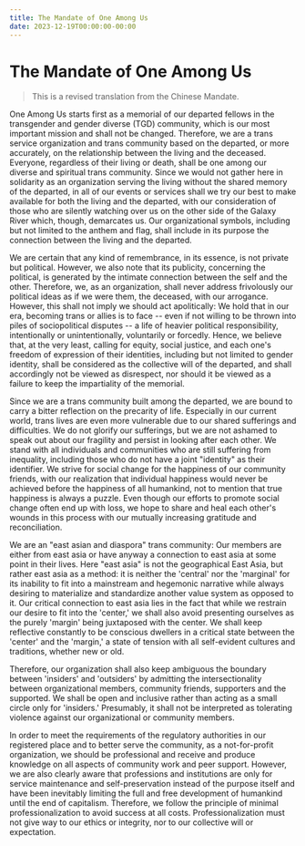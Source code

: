 ```yaml
---
title: The Mandate of One Among Us
date: 2023-12-19T00:00:00-00:00
---
```


# The Mandate of One Among Us

> This is a revised translation from the Chinese Mandate.

One Among Us starts first as a memorial of our departed fellows in the transgender and gender diverse (TGD) community, which is our most important mission and shall not be changed. Therefore, we are a trans service organization and trans community based on the departed, or more accurately, on the relationship between the living and the deceased. Everyone, regardless of their living or death, shall be one among our diverse and spiritual trans community. Since we would not gather here in solidarity as an organization serving the living without the shared memory of the departed, in all of our events or services shall we try our best to make available for both the living and the departed, with our consideration of those who are silently watching over us on the other side of the Galaxy River which, though, demarcates us. Our organizational symbols, including but not limited to the anthem and flag, shall include in its purpose the connection between the living and the departed.

We are certain that any kind of remembrance, in its essence, is not private but political. However, we also note that its publicity, concerning the political, is generated by the intimate connection between the self and the other. Therefore, we, as an organization, shall never address frivolously our political ideas as if we were them, the deceased, with our arrogance. However, this shall not imply we should act apolitically: We hold that in our era, becoming trans or allies is to face -- even if not willing to be thrown into piles of sociopolitical disputes -- a life of heavier political responsibility, intentionally or unintentionally, voluntarily or forcedly. Hence, we believe that, at the very least, calling for equity, social justice, and each one's freedom of expression of their identities, including but not limited to gender identity, shall be considered as the collective will of the departed, and shall accordingly not be viewed as disrespect, nor should it be viewed as a failure to keep the impartiality of the memorial. 

Since we are a trans community built among the departed, we are bound to carry a bitter reflection on the precarity of life. Especially in our current world, trans lives are even more vulnerable due to our shared sufferings and difficulties. We do not glorify our sufferings, but we are not ashamed to speak out about our fragility and persist in looking after each other. We stand with all individuals and communities who are still suffering from inequality, including those who do not have a joint "identity" as their identifier. We strive for social change for the happiness of our community friends, with our realization that individual happiness would never be achieved before the happiness of all humankind, not to mention that true happiness is always a puzzle. Even though our efforts to promote social change often end up with loss, we hope to share and heal each other's wounds in this process with our mutually increasing gratitude and reconciliation.

We are an "east asian and diaspora" trans community: Our members are either from east asia or have anyway a connection to east asia at some point in their lives. Here "east asia" is not the geographical East Asia, but rather east asia as a method: it is neither the 'central' nor the 'marginal' for its inability to fit into a mainstream and hegemonic narrative while always desiring to materialize and standardize another value system as opposed to it. Our critical connection to east asia lies in the fact that while we restrain our desire to fit into the 'center,' we shall also avoid presenting ourselves as the purely 'margin' being juxtaposed with the center. We shall keep reflective constantly to be conscious dwellers in a critical state between the 'center' and the 'margin,' a state of tension with all self-evident cultures and traditions, whether new or old.

Therefore, our organization shall also keep ambiguous the boundary between 'insiders' and 'outsiders' by admitting the intersectionality between organizational members, community friends, supporters and the supported. We shall be open and inclusive rather than acting as a small circle only for 'insiders.' Presumably, it shall not be interpreted as tolerating violence against our organizational or community members.

In order to meet the requirements of the regulatory authorities in our registered place and to better serve the community, as a not-for-profit organization, we should be professional and receive and produce knowledge on all aspects of community work and peer support. However, we are also clearly aware that professions and institutions are only for service maintenance and self-preservation instead of the purpose itself and have been inevitably limiting the full and free development of humankind until the end of capitalism. Therefore, we follow the principle of minimal professionalization to avoid success at all costs. Professionalization must not give way to our ethics or integrity, nor to our collective will or expectation.
